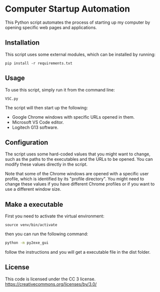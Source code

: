 # Computer Startup Automation

This Python script automates the process of starting up my computer by opening specific web pages and applications.

## Installation

This script uses some external modules, which can be installed by running:

```
pip install -r requirements.txt
```

## Usage

To use this script, simply run it from the command line:

```
VSC.py
```

The script will then start up the following:

* Google Chrome windows with specific URLs opened in them.
* Microsoft VS Code editor.
* Logitech G13 software.

## Configuration

The script uses some hard-coded values that you might want to change, such as the paths to the executables and the URLs to be opened. You can modify these values directly in the script.

Note that some of the Chrome windows are opened with a specific user profile, which is identified by its "profile directory". You might need to change these values if you have different Chrome profiles or if you want to use a different window size.

## Make a executable

First you need to activate the virtual environment:

```
source venv/bin/activate
```

then you can run the following command:

```bash
python -m py2exe_gui
```
follow the instructions and you will get a executable file in the dist folder.

## License

This code is licensed under the CC 3 license.
https://creativecommons.org/licenses/by/3.0/
